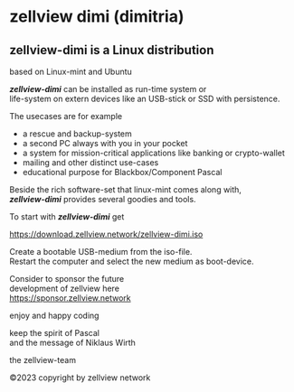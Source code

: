 # zellview dimi (dimitria)

## zellview-dimi is a Linux distribution  
based on Linux-mint and Ubuntu  
  
***zellview-dimi*** can be installed as run-time system or  
life-system on extern devices like an USB-stick or SSD with persistence.  
  
The usecases are for example  
- a rescue and backup-system  
- a second PC always with you in your pocket  
- a system for mission-critical applications like banking or crypto-wallet  
- mailing and other distinct use-cases  
- educational purpose for Blackbox/Component Pascal

Beside the rich software-set that linux-mint comes along with,  
***zellview-dimi*** provides several goodies and tools.  

To start with ***zellview-dimi*** get  

   https://download.zellview.network/zellview-dimi.iso 

Create a bootable USB-medium from the iso-file.  
Restart the computer and select the new medium as boot-device.  
  
Consider to sponsor the future    
development of zellview here  
https://sponsor.zellview.network    

enjoy and happy coding  

keep the spirit of Pascal  
and the message of Niklaus Wirth  

the zellview-team  

©2023 copyright by zellview network  